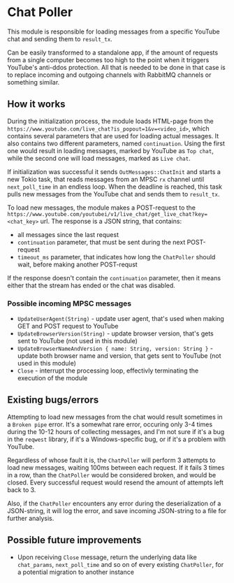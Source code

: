 # Chat Poller
This module is responsible for loading messages from a specific YouTube chat and sending them to `result_tx`.

Can be easily transformed to a standalone app, if the amount of requests from a single computer becomes too high to the point when it triggers YouTube's anti-ddos protection. All that is needed to be done in that case is to replace incoming and outgoing channels with RabbitMQ channels or something similar.

## How it works

During the initialization process, the module loads HTML-page from the `https://www.youtube.com/live_chat?is_popout=1&v=<video_id>`, which contains several parameters that are used for loading actual messages. It also contains two different parameters, named `continuation`. Using the first one would result in loading messages, marked by YouTube as `Top chat`, while the second one will load messages, marked as `Live chat`.

If initialization was successful it sends `OutMessages::ChatInit` and starts a new Tokio task, that reads messages from an MPSC `rx` channel until `next_poll_time` in an endless loop. When the deadline is reached, this task pulls new messages from the YouTube chat and sends them to `result_tx`.

To load new messages, the module makes a POST-request to the `https://www.youtube.com/youtubei/v1/live_chat/get_live_chat?key=<chat_key>` url. The response is a JSON string, that contains: 

* all messages since the last request
* `continuation` parameter, that must be sent during the next POST-request
* `timeout_ms` parameter, that indicates how long the `ChatPoller` should wait, before making another POST-requst

If the response doesn't contain the `continuation` parameter, then it means either that the stream has ended or the chat was disabled.

### Possible incoming MPSC messages

* `UpdateUserAgent(String)` - update user agent, that's used when making GET and POST request to YouTube
* `UpdateBrowserVersion(String)` - update browser version, that's gets sent to YouTube (not used in this module)
* `UpdateBrowserNameAndVersion { name: String, version: String }` - update both browser name and version, that gets sent to YouTube (not used in this module)
* `Close` - interrupt the processing loop, effectivly terminating the execution of the module

## Existing bugs/errors

Attempting to load new messages from the chat would result sometimes in a `Broken pipe` error. It's a somewhat rare error, occuring only 3-4 times during the 10-12 hours of collecting messages, and I'm not sure if it's a bug in the `reqwest` library, if it's a Windows-specific bug, or if it's a problem with YouTube.

Regardless of whose fault it is, the `ChatPoller` will perform 3 attempts to load new messages, waiting 100ms between each request. If it fails 3 times in a row, than the `ChatPoller` would be considered broken, and would be closed. Every successful request would resend the amount of attempts left back to 3.

Also, if the `ChatPoller` encounters any error during the deserialization of a JSON-string, it will log the error, and save incoming JSON-string to a file for further analysis.

## Possible future improvements

* Upon receiving `Close` message, return the underlying data like `chat_params`, `next_poll_time` and so on of every existing `ChatPoller`, for a potential migration to another instance